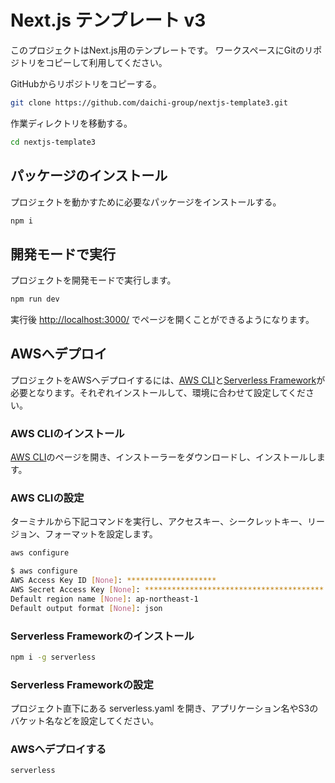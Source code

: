 # Next.js テンプレート v3

このプロジェクトはNext.js用のテンプレートです。
ワークスペースにGitのリポジトリをコピーして利用してください。

GitHubからリポジトリをコピーする。

```bash
git clone https://github.com/daichi-group/nextjs-template3.git
```

作業ディレクトリを移動する。

```bash
cd nextjs-template3
```

## パッケージのインストール

プロジェクトを動かすために必要なパッケージをインストールする。

```bash
npm i
```

## 開発モードで実行
プロジェクトを開発モードで実行します。

```bash
npm run dev
```

実行後 [http://localhost:3000/](http://localhost:3000/) でページを開くことができるようになります。

## AWSへデプロイ

プロジェクトをAWSへデプロイするには、[AWS CLI](https://aws.amazon.com/jp/cli/)と[Serverless Framework](https://github.com/serverless-nextjs/serverless-next.js)が必要となります。それぞれインストールして、環境に合わせて設定してください。

### AWS CLIのインストール

[AWS CLI](https://aws.amazon.com/jp/cli/)のページを開き、インストーラーをダウンロードし、インストールします。

### AWS CLIの設定

ターミナルから下記コマンドを実行し、アクセスキー、シークレットキー、リージョン、フォーマットを設定します。

```bash
aws configure
```

```bash
$ aws configure
AWS Access Key ID [None]: ********************
AWS Secret Access Key [None]: ****************************************
Default region name [None]: ap-northeast-1
Default output format [None]: json
```

### Serverless Frameworkのインストール

```bash
npm i -g serverless
```

### Serverless Frameworkの設定

プロジェクト直下にある serverless.yaml を開き、アプリケーション名やS3のバケット名などを設定してください。

### AWSへデプロイする

```bash
serverless
```
